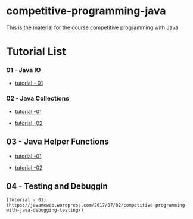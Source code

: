 # competitive-programming-java
This is the material for the course competitive programming with Java

# Tutorial List

### 01 - Java IO

  * [tutorial - 01](https://javameweb.wordpress.com/2017/06/10/competitive-programming-with-java-io)


### 02 - Java Collections

  * [tutorial -01](https://javameweb.wordpress.com/2017/06/12/competitive-programming-with-java-collections-01)

  * [tutorial -02](https://javameweb.wordpress.com/2017/06/15/competitive-programming-with-java-collections-02/)

## 03 - Java Helper Functions

  * [tutorial -01](https://javameweb.wordpress.com/2017/06/23/competitive-programming-with-java-helper-functions-01/)

  * [tutorial -02](https://javameweb.wordpress.com/2017/06/25/competitive-programming-with-java-helper-functions-02/)

## 04 - Testing and Debuggin

    [tutorial - 01] (https://javameweb.wordpress.com/2017/07/02/competitive-programming-with-java-debugging-testing/)